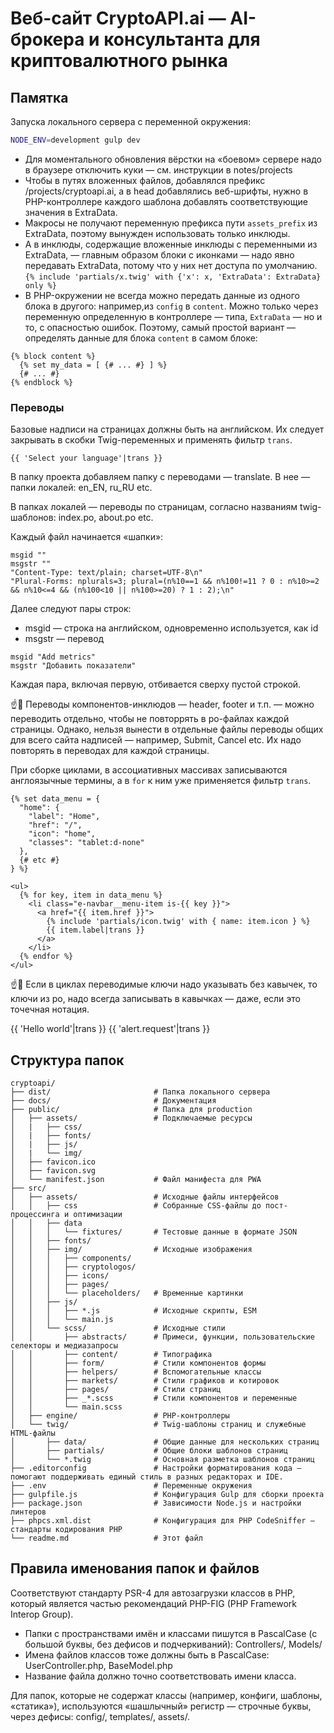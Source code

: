 # Веб-сайт CryptoAPI.ai — AI-брокера и консультанта для криптовалютного рынка

## Памятка

Запуска локального сервера с переменной окружения:

```sh
NODE_ENV=development gulp dev
```

- Для моментального обновления вёрстки на «боевом» сервере надо в браузере отключить куки — см. инструкции в notes/projects
- Чтобы в путях вложенных файлов, добавлялся префикс /projects/cryptoapi.ai, а в head добавлялись веб-шрифты, нужно в PHP-контроллере каждого шаблона добавлять соответствующие значения в ExtraData.
- Макросы не получают переменную префикса пути `assets_prefix` из ExtraData, поэтому вынужден использовать только инклюды.
- А в инклюды, содержащие вложенные инклюды с переменными из ExtraData, — главным образом блоки с иконками — надо явно передавать ExtraData, потому что у них нет доступа по умолчанию.
`{% include 'partials/x.twig' with {'x': x, 'ExtraData': ExtraData} only %}`
- В PHP-окружении не всегда можно передать данные из одного блока в другого: например,из `config` в `content`. Можно только через переменную определенную в контроллере — типа, `ExtraData` — но и то, с опасностью ошибок. Поэтому, самый простой вариант — определять данные для блока `content` в самом блоке:

```twig
{% block content %}
  {% set my_data = [ {# ... #} ] %}
  {# ... #}
{% endblock %}
```

### Переводы

Базовые надписи на страницах должны быть на английском. Их следует закрывать в скобки Twig-переменных и применять фильтр `trans`.

```twig
{{ 'Select your language'|trans }}
```

В папку проекта добавляем папку с переводами — translate. В нее — папки локалей: en_EN, ru_RU etc.

В папках локалей — переводы по страницам, согласно названиям twig-шаблонов: index.po, about.po etc.

Каждый файл начинается «шапки»:

```po
msgid ""
msgstr ""
"Content-Type: text/plain; charset=UTF-8\n"
"Plural-Forms: nplurals=3; plural=(n%10==1 && n%100!=11 ? 0 : n%10>=2 && n%10<=4 && (n%100<10 || n%100>=20) ? 1 : 2);\n"
```

Далее следуют пары строк:

- msgid — строка на английском, одновременно используется, как id
- msgstr — перевод

```po
msgid "Add metrics"
msgstr "Добавить показатели"
```

Каждая пара, включая первую, отбивается сверху пустой строкой.

☝️🧐 Переводы компонентов-инклюдов — header, footer и т.п. — можно переводить отдельно, чтобы не повторрять в po-файлах каждой страницы. Однако, нельзя вынести в отдельные файлы переводы общих для всего сайта надписей — например, Submit, Cancel etc. Их надо повторять в переводах для каждой страницы.

При сборке циклами, в ассоциативных массивах записываются англоязычные термины, а в `for` к ним уже применяется фильтр `trans`.

```twig
{% set data_menu = {
  "home": {
    "label": "Home",
    "href": "/",
    "icon": "home",
    "classes": "tablet:d-none"
  },
  {# etc #}
} %}

<ul>
  {% for key, item in data_menu %}
    <li class="e-navbar__menu-item is-{{ key }}">
      <a href="{{ item.href }}">
        {% include 'partials/icon.twig' with { name: item.icon } %}
        {{ item.label|trans }}
      </a>
    </li>
  {% endfor %}
</ul>
```

☝️🧐 Если в циклах переводимые ключи надо указывать без кавычек, то ключи из po, надо всегда записывать в кавычках — даже, если это точечная нотация.

{{ 'Hello world'|trans }}
{{ 'alert.request'|trans }}

## Структура папок

```text
cryptoapi/
├── dist/                       # Папка локального сервера
├── docs/                       # Документация
├── public/                     # Папка для production
│   ├── assets/                 # Подключаемые ресурсы
│   |   ├── css/
│   |   ├── fonts/
│   |   ├── js/
│   |   └── img/
│   ├── favicon.ico
│   ├── favicon.svg
│   └── manifest.json           # Файл манифеста для PWA
├── src/
│   ├── assets/                 # Исходные файлы интерфейсов
│   │   ├── css                 # Собранные CSS-файлы до пост-процессинга и оптимизации
│   │   ├── data
│   │   │   └── fixtures/       # Тестовые данные в формате JSON
│   │   ├── fonts/
│   │   ├── img/                # Исходные изображения
│   │   │   ├── components/
│   │   │   ├── cryptologos/
│   │   │   ├── icons/
│   │   │   ├── pages/
│   │   │   └── placeholders/   # Временные картинки
│   │   ├── js/
│   │   │   ├── *.js            # Исходные скрипты, ESM
│   │   │   └── main.js
│   │   └── scss/               # Исходные стили
│   │       ├── abstracts/      # Примеси, функции, пользовательские селекторы и медиазапросы
│   │       ├── content/        # Типографика
│   │       ├── form/           # Стили компонентов формы
│   │       ├── helpers/        # Вспомогательные классы
│   │       ├── markets/        # Стили графиков и котировок
│   │       ├── pages/          # Стили страниц
│   │       ├── _*.scss         # Стили компонентов и переменные
│   │       └── main.scss
│   ├── engine/                 # PHP-контроллеры
│   └── twig/                   # Twig-шаблоны страниц и служебные HTML-файлы
│       ├── data/               # Общие данные для нескольких страниц
│       ├── partials/           # Общие блоки шаблонов страниц
│       └── *.twig              # Основная разметка шаблонов страниц
├── .editorconfig               # Настройки форматирования кода — помогают поддерживать единый стиль в разных редакторах и IDE.
├── .env                        # Переменные окружения
├── gulpfile.js                 # Конфигурация Gulp для сборки проекта
├── package.json                # Зависимости Node.js и настройки линтеров
├── phpcs.xml.dist              # Конфигурация для PHP CodeSniffer — стандарты кодирования PHP
└── readme.md                   # Этот файл
```

## Правила именования папок и файлов

Соответствуют стандарту PSR-4 для автозагрузки классов в PHP, который является частью рекомендаций PHP-FIG (PHP Framework Interop Group).

- Папки с пространствами имён и классами пишутся в PascalCase (с большой буквы, без дефисов и подчеркиваний): Controllers/, Models/
- Имена файлов классов тоже должны быть в PascalCase: UserController.php, BaseModel.php
- Название файла должно точно соответствовать имени класса.

Для папок, которые не содержат классы (например, конфиги, шаблоны, «статика»), используются «шашлычный» регистр — строчные буквы, через дефисы: config/, templates/, assets/.

